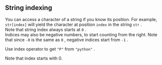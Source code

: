 ## String indexing

You can access a character of a string if you know its position. For example, `str[index]` will yield the character at position `index` in the string `str` .  
Note that string index always starts at `0` .  
Indices may also be negative numbers, to start counting from the right. Note that since `-0` is the same as `0` , negative indices start from `-1` .  
  
Use index operator to get `"P"` from `"python"` .  

<div class="hint">Note that index starts with 0.</div>
